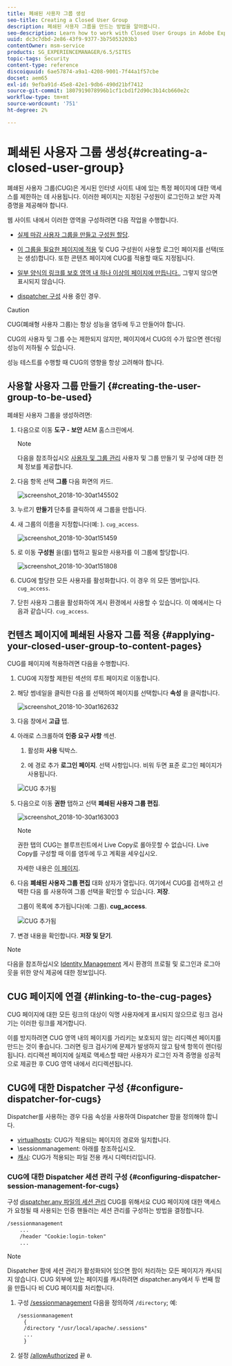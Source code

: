 ```yaml
---
title: 폐쇄된 사용자 그룹 생성
seo-title: Creating a Closed User Group
description: 폐쇄된 사용자 그룹을 만드는 방법을 알아봅니다.
seo-description: Learn how to work with Closed User Groups in Adobe Experience Manager.
uuid: dc3c7dbd-2e86-43f9-9377-3b75053203b3
contentOwner: msm-service
products: SG_EXPERIENCEMANAGER/6.5/SITES
topic-tags: Security
content-type: reference
discoiquuid: 6ae57874-a9a1-4208-9001-7f44a1f57cbe
docset: aem65
exl-id: 9efba91d-45e8-42e1-9db6-490d21bf7412
source-git-commit: 1807919078996b1cf1cbd1f2d90c3b14cb660e2c
workflow-type: tm+mt
source-wordcount: '751'
ht-degree: 2%

---
```


# 폐쇄된 사용자 그룹 생성{#creating-a-closed-user-group}

폐쇄된 사용자 그룹(CUG)은 게시된 인터넷 사이트 내에 있는 특정 페이지에 대한 액세스를 제한하는 데 사용됩니다. 이러한 페이지는 지정된 구성원이 로그인하고 보안 자격 증명을 제공해야 합니다.

웹 사이트 내에서 이러한 영역을 구성하려면 다음 작업을 수행합니다.

* [실제 마감 사용자 그룹을 만들고 구성원 할당](#creating-the-user-group-to-be-used).

* [이 그룹을 필요한 페이지에 적용](#applying-your-closed-user-group-to-content-pages) 및 CUG 구성원이 사용할 로그인 페이지를 선택(또는 생성)합니다. 또한 콘텐츠 페이지에 CUG를 적용할 때도 지정됩니다.

* [일부 양식의 링크를 보호 영역 내 하나 이상의 페이지에 만듭니다.](#linking-to-the-cug-pages), 그렇지 않으면 표시되지 않습니다.

* [dispatcher 구성](#configure-dispatcher-for-cugs) 사용 중인 경우.

>[!CAUTION]
>
>CUG(폐쇄형 사용자 그룹)는 항상 성능을 염두에 두고 만들어야 합니다.
>
>CUG의 사용자 및 그룹 수는 제한되지 않지만, 페이지에서 CUG의 수가 많으면 렌더링 성능이 저하될 수 있습니다.
>
>성능 테스트를 수행할 때 CUG의 영향을 항상 고려해야 합니다.

## 사용할 사용자 그룹 만들기 {#creating-the-user-group-to-be-used}

폐쇄된 사용자 그룹을 생성하려면:

1. 다음으로 이동 **도구 - 보안** AEM 홈스크린에서.

   >[!NOTE]
   >
   >다음을 참조하십시오 [사용자 및 그룹 관리](/help/sites-administering/security.md#managing-users-and-groups) 사용자 및 그룹 만들기 및 구성에 대한 전체 정보를 제공합니다.

1. 다음 항목 선택 **그룹** 다음 화면의 카드.

   ![screenshot_2018-10-30at145502](assets/screenshot_2018-10-30at145502.png)

1. 누르기 **만들기** 단추를 클릭하여 새 그룹을 만듭니다.
1. 새 그룹의 이름을 지정합니다(예: ). `cug_access`.

   ![screenshot_2018-10-30at151459](assets/screenshot_2018-10-30at151459.png)

1. 로 이동 **구성원** 을(를) 탭하고 필요한 사용자를 이 그룹에 할당합니다.

   ![screenshot_2018-10-30at151808](assets/screenshot_2018-10-30at151808.png)

1. CUG에 할당한 모든 사용자를 활성화합니다. 이 경우 의 모든 멤버입니다. `cug_access`.
1. 닫힌 사용자 그룹을 활성화하여 게시 환경에서 사용할 수 있습니다. 이 예에서는 다음과 같습니다. `cug_access`.

## 컨텐츠 페이지에 폐쇄된 사용자 그룹 적용 {#applying-your-closed-user-group-to-content-pages}

CUG를 페이지에 적용하려면 다음을 수행합니다.

1. CUG에 지정할 제한된 섹션의 루트 페이지로 이동합니다.
1. 해당 썸네일을 클릭한 다음 를 선택하여 페이지를 선택합니다 **속성** 을 클릭합니다.

   ![screenshot_2018-10-30at162632](assets/screenshot_2018-10-30at162632.png)

1. 다음 창에서 **고급** 탭.

1. 아래로 스크롤하여 **인증 요구 사항** 섹션.

   1. 활성화 **사용** 틱박스.

   1. 에 경로 추가 **로그인 페이지**.
선택 사항입니다. 비워 두면 표준 로그인 페이지가 사용됩니다.

   ![CUG 추가됨](assets/cug-authentication-requirement.png)

1. 다음으로 이동 **권한** 탭하고 선택 **폐쇄된 사용자 그룹 편집**.

   ![screenshot_2018-10-30at163003](assets/screenshot_2018-10-30at163003.png)

   >[!NOTE]
   >
   >권한 탭의 CUG는 블루프린트에서 Live Copy로 롤아웃할 수 없습니다. Live Copy를 구성할 때 이를 염두에 두고 계획을 세우십시오.
   >
   >자세한 내용은 [이 페이지](closed-user-groups.md#aem-livecopy).

1. 다음 **폐쇄된 사용자 그룹 편집** 대화 상자가 열립니다. 여기에서 CUG를 검색하고 선택한 다음 를 사용하여 그룹 선택을 확인할 수 있습니다. **저장**.

   그룹이 목록에 추가됩니다(예: 그룹). **cug_access**.

   ![CUG 추가됨](assets/cug-added.png)

1. 변경 내용을 확인합니다. **저장 및 닫기**.

>[!NOTE]
>
>다음을 참조하십시오 [Identity Management](/help/sites-administering/identity-management.md) 게시 환경의 프로필 및 로그인과 로그아웃을 위한 양식 제공에 대한 정보입니다.

## CUG 페이지에 연결 {#linking-to-the-cug-pages}

CUG 페이지에 대한 모든 링크의 대상이 익명 사용자에게 표시되지 않으므로 링크 검사기는 이러한 링크를 제거합니다.

이를 방지하려면 CUG 영역 내의 페이지를 가리키는 보호되지 않는 리디렉션 페이지를 만드는 것이 좋습니다. 그러면 링크 검사기에 문제가 발생하지 않고 탐색 항목이 렌더링됩니다. 리디렉션 페이지에 실제로 액세스할 때만 사용자가 로그인 자격 증명을 성공적으로 제공한 후 CUG 영역 내에서 리디렉션됩니다.

## CUG에 대한 Dispatcher 구성 {#configure-dispatcher-for-cugs}

Dispatcher를 사용하는 경우 다음 속성을 사용하여 Dispatcher 팜을 정의해야 합니다.

* [virtualhosts](https://experienceleague.adobe.com/docs/experience-manager-dispatcher/using/configuring/dispatcher-configuration.html?lang=en#identifying-virtual-hosts-virtualhosts): CUG가 적용되는 페이지의 경로와 일치합니다.
* \sessionmanagement: 아래를 참조하십시오.
* [캐시](https://experienceleague.adobe.com/docs/experience-manager-dispatcher/using/configuring/dispatcher-configuration.html?lang=en#configuring-the-dispatcher-cache-cache): CUG가 적용되는 파일 전용 캐시 디렉터리입니다.

### CUG에 대한 Dispatcher 세션 관리 구성 {#configuring-dispatcher-session-management-for-cugs}

구성 [dispatcher.any 파일의 세션 관리](https://experienceleague.adobe.com/docs/experience-manager-dispatcher/using/configuring/dispatcher-configuration.html?lang=en#enabling-secure-sessions-sessionmanagement) CUG를 위해서요 CUG 페이지에 대한 액세스가 요청될 때 사용되는 인증 핸들러는 세션 관리를 구성하는 방법을 결정합니다.

```xml
/sessionmanagement
    ...
    /header "Cookie:login-token"
    ...
```

>[!NOTE]
>
>Dispatcher 팜에 세션 관리가 활성화되어 있으면 팜이 처리하는 모든 페이지가 캐시되지 않습니다. CUG 외부에 있는 페이지를 캐시하려면 dispatcher.any에서 두 번째 팜을 만듭니다
>비 CUG 페이지를 처리합니다.

1. 구성 [/sessionmanagement](https://experienceleague.adobe.com/docs/experience-manager-dispatcher/using/configuring/dispatcher-configuration.html?lang=en#enabling-secure-sessions-sessionmanagement) 다음을 정의하여 `/directory`; 예:

   ```xml
   /sessionmanagement
     {
     /directory "/usr/local/apache/.sessions"
     ...
     }
   ```

1. 설정 [/allowAuthorized](https://experienceleague.adobe.com/docs/experience-manager-dispatcher/using/configuring/dispatcher-configuration.html?lang=en#caching-when-authentication-is-used) 끝 `0`.
